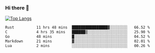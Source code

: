 ### Hi there 👋

<!--
**3Xpl0it3r/3Xpl0it3r** is a ✨ _special_ ✨ repository because its `README.md` (this file) appears on your GitHub profile.

Here are some ideas to get you started:

- 🔭 I’m currently working on ...
- 🌱 I’m currently learning ...
- 👯 I’m looking to collaborate on ...
- 🤔 I’m looking for help with ...
- 💬 Ask me about ...
- 📫 How to reach me: ...
- 😄 Pronouns: ...
- ⚡ Fun fact: ...
-->


[![Top Langs](https://github-readme-stats.vercel.app/api/top-langs/?username=3Xpl0it3r&layout=compact)](https://github.com/3Xpl0it3r/3Xpl0it3r)

<!--START_SECTION:waka-->

```txt
Rust          11 hrs 48 mins  ████████████████▓░░░░░░░░   66.52 %
C             4 hrs 35 mins   ██████▒░░░░░░░░░░░░░░░░░░   25.90 %
Go            48 mins         █░░░░░░░░░░░░░░░░░░░░░░░░   04.52 %
Markdown      21 mins         ▓░░░░░░░░░░░░░░░░░░░░░░░░   02.01 %
Lua           2 mins          ░░░░░░░░░░░░░░░░░░░░░░░░░   00.26 %
```

<!--END_SECTION:waka-->

